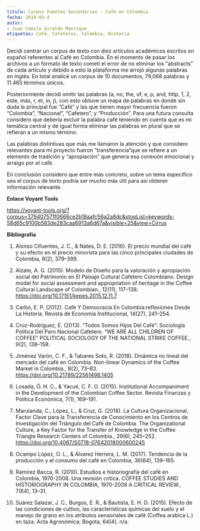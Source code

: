 ```yaml
---
titulo: Corpus Fuentes Secundarias - Café en Colombia
fecha: 2019-03-9
autor:
- Juan Camilo Giraldo Manrique
etiquetas: Café, Cafeteros, Colombia, Historia
---
```


Decidí centrar un corpus de texto con diez artículos académicos escritos en español referentes al Café en Colombia. En el momento de pasar los archivos a un formato de texto cometí el error de no eliminar los "abstracts" de cada artículo y  debido a esto la plataforma me arrojó algunas palabras en inglés.  En total analicé un corpus de 10 documentos, 79,068 palabras y 11.465 términos únicos.

Posteriormente decidí omitir las palabras (a, no, the, of, e, p, and, http, 1, 2, este, más, r, et, in, j), con esto obtuve un mapa de palabras en donde sin duda la principal fue “Café” y las que tienen mayor frecuencia fueron “Colombia”, “Nacional”, “Cafetero”, y  “Producción”. Para una futura consulta considero que debería excluir la palabra café teniendo en cuenta que es mi temática central y de igual forma eliminar las palabras en plural que se refieran a un mismo término.

Las palabras distintivas que más me llamaron la atención y que considero relevantes para mi proyecto fueron “transferencia”que se refiere a un elemento de tradición y “apropiación” que genera esa conexión emocional y arraigo por el café. 

En conclusión considero que entre más concreto, sobre un tema específico sea el corpus de texto podría ser mucho más útil para así obtener información relevante. 

**Enlace Voyant Tools**

https://voyant-tools.org/?corpus=379407571f0666ce2b18aafc56a2a8dc&stopList=keywords-58d65c9100b583de283caa6913a6d67a&visible=25&view=Cirrus 

**Bibliografía**

01. Alonso Cifuentes, J. C., & Nates, D. E. (2016). El precio mundial del café y su efecto en el precio minorista para las cinco principales ciudades de Colombia, 8(2), 379–399.

02. Alzate, A. G. (2015). Modelo de Diseño para la valoración y apropiación social del Patrimonio en El Paisaje Cultural Cafetero Colombiano. Design model for social assessment and appropriation of heritage in the Coffee Cultural Landscape of Colombian., 12(11), 117–138. https://doi.org/10.17151/kepes.2015.12.11.7

03. Carbó, E. P. (2012). Café Y Democracia En Colombia:reflexiones Desde La Historia. Revista de Economía Institucional, 14(27), 241–254.

04. Cruz-Rodríguez, E. (2013). “Todos Somos Hijos Del Café”: Sociología Política Del Paro Nacional Cafetero. “WE ARE ALL CHILDREN OF COFFEE” POLITICAL SOCIOLOGY OF THE NATIONAL STRIKE COFFEE., 9(2), 138–158.

05. Jiménez Varón, C. F., & Tabares Soto, R. (2018). Dinámica no lineal del mercado del café en Colombia. Non-linear Dynamics of the Coffee Market in Colombia., 8(2), 73–83. https://doi.org/10.21789/22561498.1405

06. Losada, Ó. H. C., & Yacué, C. F. O. (2015). Institutional Accompaniment in the Development of the Colombian Coffee Sector. Revista Finanzas y Política Económica, 7(1), 169–191.

07. Marulanda, C., López, L., & Cruz, G. (2018). La Cultura Organizacional, Factor Clave para la Transferencia de Conocimiento en los Centros de Investigación del Triángulo del Café de Colombia. The Organizational Culture, a Key Factor for the Transfer of Knowledge in the Coffee Triangle Research Centers of Colombia., 29(6), 245–252. https://doi.org/10.4067/S0718-07642018000600245

08. Ocampo López, O. L., & Álvarez Herrera, L. M. (2017). Tendencia de la producción y el consumo del café en Colombia, 36(64), 139–165.

09. Ramírez Bacca, R. (2010). Estudios e historiografía del café en Colombia, 1970-2008. Una revisión crítica. COFFEE STUDIES AND HISTORIOGRAPHY IN COLOMBIA, 1970-2008 A CRITICAL REVIEW., 7(64), 13–31.

010. Suárez Salazar, J. C., Burgos, E. R., & Bautista, E. H. D. (2015). Efecto de las condiciones de cultivo, las características químicas del suelo y el manejo de grano en los atributos sensoriales de café (Coffea arabica L.) en taza. Acta Agronómica; Bogota, 64(4), n/a.
